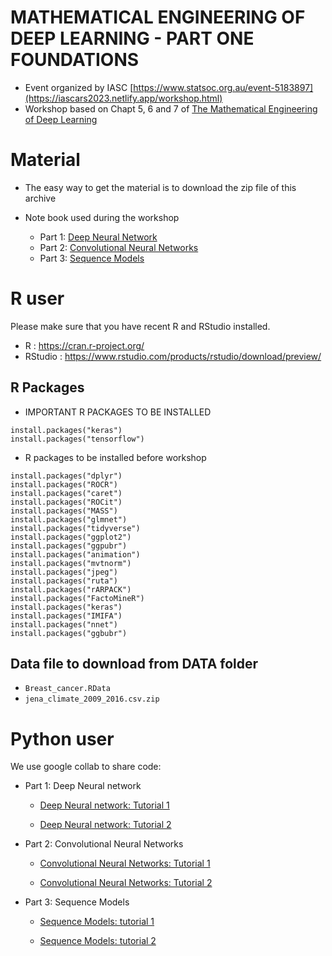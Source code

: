 # MATHEMATICAL ENGINEERING OF DEEP LEARNING - PART ONE FOUNDATIONS

- Event organized by IASC   [https://www.statsoc.org.au/event-5183897](https://iascars2023.netlify.app/workshop.html)
- Workshop based on Chapt 5, 6 and 7 of [The Mathematical Engineering of Deep Learning](https://deeplearningmath.org)

# Material 


- The easy way to get the material is to download the zip file of this archive

- Note book used during the workshop
    - Part 1: [Deep Neural Network](/Deep_learning_DNN.nb.html.zip)
    - Part 2: [Convolutional Neural Networks](/Deep_learning_CNN.nb.html.zip)
    - Part 3: [Sequence Models](/Deep_learning_RNN.nb.html.zip)


# R user 

Please make sure that you have  recent R and RStudio installed.

  - R : https://cran.r-project.org/
  - RStudio : https://www.rstudio.com/products/rstudio/download/preview/


## R Packages 

- IMPORTANT R PACKAGES TO BE INSTALLED

```{r,eval=FALSE}
install.packages("keras")
install.packages("tensorflow")
```

- R packages to be installed before workshop

```{r,eval=FALSE}
install.packages("dplyr")
install.packages("ROCR")
install.packages("caret")
install.packages("ROCit")
install.packages("MASS")
install.packages("glmnet")
install.packages("tidyverse")
install.packages("ggplot2")
install.packages("ggpubr")
install.packages("animation")
install.packages("mvtnorm")
install.packages("jpeg")
install.packages("ruta")
install.packages("rARPACK")
install.packages("FactoMineR")
install.packages("keras")
install.packages("IMIFA")
install.packages("nnet")
install.packages("ggbubr")
```


## Data file to download from DATA folder

- ``Breast_cancer.RData``
- ``jena_climate_2009_2016.csv.zip``


# Python user

We use google collab to share code:

- Part 1: Deep Neural network

    - [Deep Neural network: Tutorial 1](https://colab.research.google.com/drive/1Qn88dyZXHhwqoLnGcNaHq510eDEjxau7?usp=sharing)
          
    - [Deep Neural network: Tutorial 2](https://colab.research.google.com/drive/1Msg2GDt5P0kB0MVPSPUcGZGIxDjOgoDb?usp=sharing)

- Part 2: Convolutional Neural Networks

    - [Convolutional Neural Networks: Tutorial 1](https://colab.research.google.com/drive/1pevnXxzlWLd5_BamWaIzpCUxc5NRxkXF?usp=sharing)
          
    - [Convolutional Neural Networks: Tutorial 2](https://colab.research.google.com/drive/1qgL6EU24i1ERR2I0qpETqnIGw1fKC7-K?usp=sharing)
   
- Part 3: Sequence Models
    
    - [Sequence Models: tutorial 1](https://colab.research.google.com/drive/1wWjPT8yBuuofvwKJgl8bIlhMsWV9Z0dk?usp=sharing)
    
    - [Sequence Models: tutorial 2](https://colab.research.google.com/drive/1R_T_klRPjp0x2k715zVcxGbXBPbGz9cx?usp=sharing)


